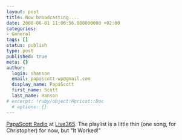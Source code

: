 ```yaml
---
layout: post
title: Now broadcasting....
date: 2000-06-01 11:06:56.000000000 +02:00
categories:
- General
tags: []
status: publish
type: post
published: true
meta: {}
author:
  login: shanson
  email: papascott-wp@gmail.com
  display_name: PapaScott
  first_name: Scott
  last_name: Hanson
# excerpt: !ruby/object:Hpricot::Doc
  # options: {}
---
```

<p><a href="http://www.live365.com/cgi-bin/directory.cgi?genre=search&searchdesc=papascott&autostart=papascott">PapaScott Radio</a> at <a href="http://www.live365.com">Live365</a>. The playlist is a little thin (one song, for Christopher) for now, but "It Worked!"</p>

